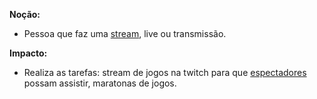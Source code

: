 

**Noção:** 
* Pessoa que faz uma [stream](Streamar), live ou transmissão.

**Impacto:**
* 	Realiza as tarefas: stream de jogos na twitch para que [espectadores](Viewer) possam assistir, maratonas de jogos.